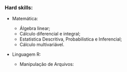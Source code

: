 ### Hard skills:
* Matemática:
  * Álgebra linear;
  * Cálculo diferencial e integral;
  * Estatistica Descritiva, Probabilistica e Inferencial;
  * Cálculo multivariável.

* Linguagem R:
  * Manipulação de Arquivos:
